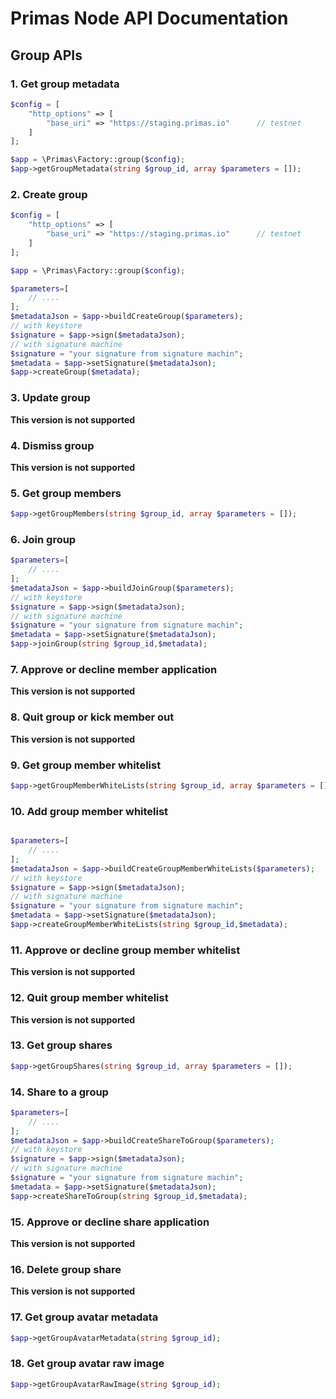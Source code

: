 # Primas Node API Documentation

## Group APIs

### 1. Get group metadata

```php
$config = [
    "http_options" => [
        "base_uri" => "https://staging.primas.io"      // testnet
    ]
];

$app = \Primas\Factory::group($config);
$app->getGroupMetadata(string $group_id, array $parameters = []);
```


### 2. Create group

```php
$config = [
    "http_options" => [
        "base_uri" => "https://staging.primas.io"      // testnet
    ]
];

$app = \Primas\Factory::group($config);

$parameters=[
    // ....
];
$metadataJson = $app->buildCreateGroup($parameters);
// with keystore
$signature = $app->sign($metadataJson);
// with signature machine
$signature = "your signature from signature machin";
$metadata = $app->setSignature($metadataJson);
$app->createGroup($metadata);
```


### 3. Update group

**This version is not supported**


### 4. Dismiss group

**This version is not supported**

### 5. Get group members

```php
$app->getGroupMembers(string $group_id, array $parameters = []);
```


### 6. Join group

```php
$parameters=[
    // ....
];
$metadataJson = $app->buildJoinGroup($parameters);
// with keystore
$signature = $app->sign($metadataJson);
// with signature machine
$signature = "your signature from signature machin";
$metadata = $app->setSignature($metadataJson);
$app->joinGroup(string $group_id,$metadata);

```


### 7. Approve or decline member application

**This version is not supported**


### 8. Quit group or kick member out

**This version is not supported**


### 9. Get group member whitelist

```php
$app->getGroupMemberWhiteLists(string $group_id, array $parameters = []);
```

### 10. Add group member whitelist

```php

$parameters=[
    // ....
];
$metadataJson = $app->buildCreateGroupMemberWhiteLists($parameters);
// with keystore
$signature = $app->sign($metadataJson);
// with signature machine
$signature = "your signature from signature machin";
$metadata = $app->setSignature($metadataJson);
$app->createGroupMemberWhiteLists(string $group_id,$metadata);

```


### 11. Approve or decline group member whitelist

**This version is not supported**


### 12. Quit group member whitelist

**This version is not supported**


### 13. Get group shares

```php
$app->getGroupShares(string $group_id, array $parameters = []);
```


### 14. Share to a group

```php
$parameters=[
    // ....
];
$metadataJson = $app->buildCreateShareToGroup($parameters);
// with keystore
$signature = $app->sign($metadataJson);
// with signature machine
$signature = "your signature from signature machin";
$metadata = $app->setSignature($metadataJson);
$app->createShareToGroup(string $group_id,$metadata);

```

### 15. Approve or decline share application

**This version is not supported**


### 16. Delete group share

**This version is not supported**


### 17. Get group avatar metadata

```php
$app->getGroupAvatarMetadata(string $group_id);
```


### 18. Get group avatar raw image

```php
$app->getGroupAvatarRawImage(string $group_id);
```
